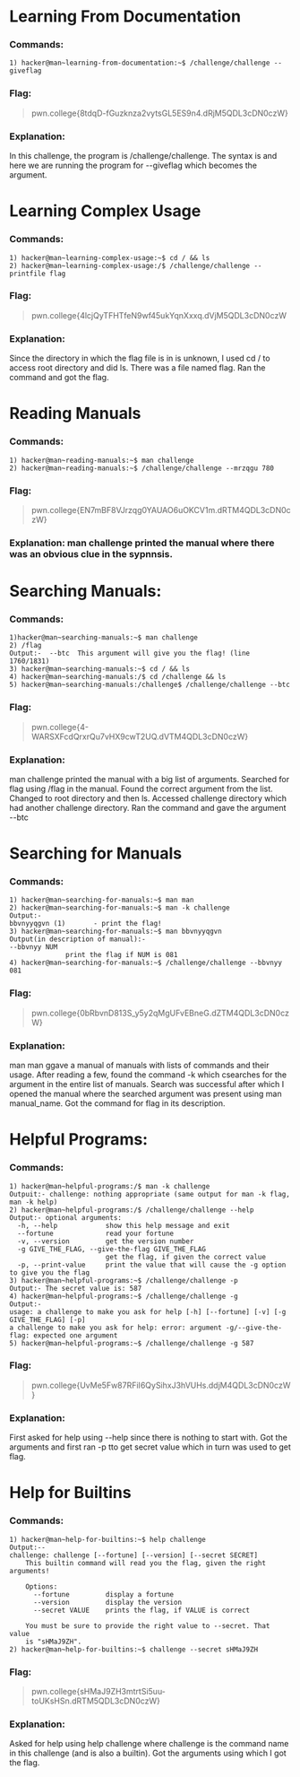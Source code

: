 # Learning From Documentation
### Commands:
```
1) hacker@man~learning-from-documentation:~$ /challenge/challenge --giveflag
```
### Flag: 
>pwn.college{8tdqD-fGuzknza2vytsGL5ES9n4.dRjM5QDL3cDN0czW}
### Explanation:
In this challenge, the program is /challenge/challenge. The syntax is <command> <argument> and here we are running the program for --giveflag which becomes the argument.

# Learning Complex Usage
### Commands: 
```
1) hacker@man~learning-complex-usage:~$ cd / && ls
2) hacker@man~learning-complex-usage:/$ /challenge/challenge --printfile flag
```
### Flag: 
>pwn.college{4lcjQyTFHTfeN9wf45ukYqnXxxq.dVjM5QDL3cDN0czW
### Explanation: 
Since the directory in which the flag file is in is unknown, I used cd / to access root directory and did ls. There was a file named flag. Ran the command and got the flag.

# Reading Manuals
### Commands:
```
1) hacker@man~reading-manuals:~$ man challenge
2) hacker@man~reading-manuals:~$ /challenge/challenge --mrzqgu 780
```
### Flag:
>pwn.college{EN7mBF8VJrzqg0YAUAO6uOKCV1m.dRTM4QDL3cDN0czW}
### Explanation: man challenge printed the manual where there was an obvious clue in the sypnnsis. 

# Searching Manuals:
### Commands: 
```
1)hacker@man~searching-manuals:~$ man challenge
2) /flag
Output:-  --btc  This argument will give you the flag! (line 1760/1831)
3) hacker@man~searching-manuals:~$ cd / && ls
4) hacker@man~searching-manuals:/$ cd /challenge && ls
5) hacker@man~searching-manuals:/challenge$ /challenge/challenge --btc
```
### Flag:
>pwn.college{4-WARSXFcdQrxrQu7vHX9cwT2UQ.dVTM4QDL3cDN0czW}
### Explanation:
man challenge printed the manual with a big list of arguments. Searched for flag using /flag in the manual. Found the correct argument from the list. Changed to root directory and then ls. Accessed challenge directory which had another challenge directory. Ran the command and gave the argument --btc

# Searching for Manuals
### Commands:
```
1) hacker@man~searching-for-manuals:~$ man man
2) hacker@man~searching-for-manuals:~$ man -k challenge
Output:-
bbvnyyqgvn (1)       - print the flag!
3) hacker@man~searching-for-manuals:~$ man bbvnyyqgvn
Output(in description of manual):-
--bbvnyy NUM
              print the flag if NUM is 081
4) hacker@man~searching-for-manuals:~$ /challenge/challenge --bbvnyy 081
```
### Flag:
> pwn.college{0bRbvnD813S_y5y2qMgUFvEBneG.dZTM4QDL3cDN0czW}
### Explanation: 
man man ggave a manual of manuals with lists of commands and their usage. After reading a few, found the command -k which csearches for the argument in the entire list of manuals. Search was successful after which I opened the manual where the searched argument was present using man manual_name. Got the command for flag in its description.

# Helpful Programs:
### Commands: 
```
1) hacker@man~helpful-programs:/$ man -k challenge
Outpuit:- challenge: nothing appropriate (same output for man -k flag, man -k help)
2) hacker@man~helpful-programs:/$ /challenge/challenge --help
Output:- optional arguments:
  -h, --help            show this help message and exit
  --fortune             read your fortune
  -v, --version         get the version number
  -g GIVE_THE_FLAG, --give-the-flag GIVE_THE_FLAG
                        get the flag, if given the correct value
  -p, --print-value     print the value that will cause the -g option to give you the flag
3) hacker@man~helpful-programs:~$ /challenge/challenge -p
Output:- The secret value is: 587
4) hacker@man~helpful-programs:~$ /challenge/challenge -g
Output:-
usage: a challenge to make you ask for help [-h] [--fortune] [-v] [-g GIVE_THE_FLAG] [-p]
a challenge to make you ask for help: error: argument -g/--give-the-flag: expected one argument
5) hacker@man~helpful-programs:~$ /challenge/challenge -g 587
```
### Flag: 
>pwn.college{UvMe5Fw87RFiI6QySihxJ3hVUHs.ddjM4QDL3cDN0czW}
### Explanation: 
First asked for help using --help since there is nothing to start with. Got the arguments and first ran -p tto get secret value which in turn was used to get flag.

# Help for Builtins
### Commands:
```
1) hacker@man~help-for-builtins:~$ help challenge
Output:--
challenge: challenge [--fortune] [--version] [--secret SECRET]
    This builtin command will read you the flag, given the right arguments!

    Options:
      --fortune         display a fortune
      --version         display the version
      --secret VALUE    prints the flag, if VALUE is correct

    You must be sure to provide the right value to --secret. That value
    is "sHMaJ9ZH".
2) hacker@man~help-for-builtins:~$ challenge --secret sHMaJ9ZH
```
### Flag:
>pwn.college{sHMaJ9ZH3mtrtSi5uu-toUKsHSn.dRTM5QDL3cDN0czW}
### Explanation: 
Asked for help using help challenge where challenge is the command name in this challenge (and is also a builtin). Got the arguments using which I got the flag.
